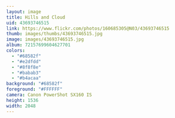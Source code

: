 ```yaml
---
layout: image
title: Hills and Cloud
uid: 43693746515
link: https://www.flickr.com/photos/160685305@N03/43693746515
thumb: images/thumbs/43693746515.jpg
image: images/43693746515.jpg
album: 72157699604627701
colors: 
  - "#68582f"
  - "#e2dfdd"
  - "#8f8f8e"
  - "#babab3"
  - "#b4acaa"
background: "#68582f"
foreground: "#FFFFFF"
camera: Canon PowerShot SX160 IS
height: 1536
width: 2048
---
```


